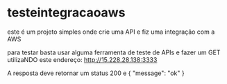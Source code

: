 # testeintegracaoaws
este é um projeto simples onde crie uma API e fiz uma integração com a AWS 

para testar basta usar alguma ferramenta de teste de APIs e fazer um GET utilizaNDO este endereço: http://15.228.28.138:3333

A resposta deve retornar um status 200 e  {
	"message": "ok"
}
